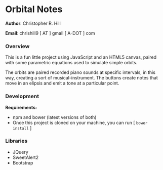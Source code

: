 # Orbital Notes

**Author**: Christopher R. Hill

**Email**: chrishill9 [ AT ] gmail [ A-DOT ] com

### Overview
This is a fun little project using JavaScript and an HTML5 canvas, paired with some parametric equations
used to simulate simple orbits. 

The orbits are paired recorded piano sounds at specific intervals, in this way, creating a sort of musical-instrument.
The buttons create notes that move in an elipsis and emit a tone at a particular point.

### Development

**Requirements:**
* npm and bower (latest versions of both)
* Once this project is cloned on your machine, you can run [ `bower install` ]


### Libraries 
* JQuery 
* SweetAlert2
* Bootstrap 




